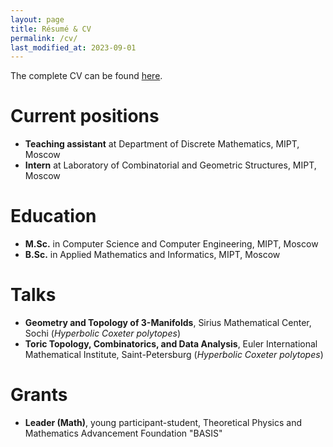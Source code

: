 ```yaml
---
layout: page
title: Résumé & CV
permalink: /cv/
last_modified_at: 2023-09-01
---
```


The complete CV can be found [here](/cv.pdf).

# Current positions
- **Teaching assistant** at Department of Discrete Mathematics, MIPT, Moscow
- **Intern** at Laboratory of Combinatorial and Geometric Structures, MIPT, Moscow

# Education
- **M.Sc.** in Computer Science and Computer Engineering, MIPT, Moscow
- **B.Sc.** in Applied Mathematics and Informatics, MIPT, Moscow

# Talks
- **Geometry and Topology of 3-Manifolds**, Sirius Mathematical Center, Sochi (*Hyperbolic Coxeter polytopes*)
- **Toric Topology, Combinatorics, and Data Analysis**, Euler International Mathematical Institute, Saint-Petersburg (*Hyperbolic Coxeter polytopes*)

# Grants
- **Leader (Math)**, young participant-student, Theoretical Physics and Mathematics Advancement Foundation "BASIS"
